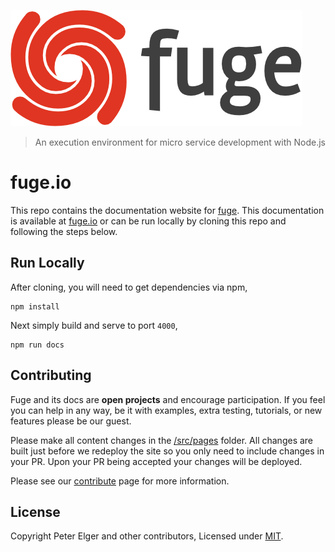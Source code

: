 ![logo](./src/files/assets/fuge-logo.png)
> An execution environment for micro service development with Node.js

# fuge.io
This repo contains the documentation website for [fuge][]. This documentation is available at
[fuge.io][] or can be run locally by cloning this repo and following the steps below.

## Run Locally
After cloning, you will need to get dependencies via npm,

```
npm install
```

Next simply build and serve to port `4000`,

```
npm run docs
```

## Contributing
Fuge and its docs are __open projects__ and encourage participation. If you feel you can help in
any way, be it with examples, extra testing, tutorials, or new features please be our guest.

Please make all content changes in the [/src/pages][] folder. All changes are built just before we
redeploy the site so you only need to include changes in your PR. Upon your PR being accepted your
changes will be deployed.

Please see our [contribute][] page for more information.

## License
Copyright Peter Elger and other contributors, Licensed under [MIT][].

[MIT]: ./LICENSE
[/src/pages]: ./src/pages
[contribute]: ./src/pages/contribute/index.md
[fuge]: https://www.npmjs.com/package/fuge
[fuge.io]: http://fuge.io
[Metalsmith]: http://metalsmith.io
